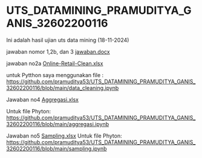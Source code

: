 # UTS_DATAMINING_PRAMUDITYA_GANIS_32602200116
Ini adalah hasil ujian uts data mining (18-11-2024)

jawaban nomor 1,2b, dan 3
[jawaban.docx](https://github.com/user-attachments/files/17791862/jawaban.UTS.docx)

jawaban no2a
[Online-Retail-Clean.xlsx](https://github.com/user-attachments/files/17791958/Online.Retail-Fully-Cleaned.xlsx)

untuk Pytthon saya menggunakan file : https://github.com/pramuditya53/UTS_DATAMINING_PRAMUDITYA_GANIS_32602200116/blob/main/data_cleaning.ipynb

Jawaban no4
[Aggregasi.xlsx](https://github.com/user-attachments/files/17791966/Aggregasi.xlsx)

Untuk file Phyton: https://github.com/pramuditya53/UTS_DATAMINING_PRAMUDITYA_GANIS_32602200116/blob/main/aggregasi.ipynb 

Jawaban no5
[Sampling.xlsx](https://github.com/user-attachments/files/17791960/Sampling.xlsx)
Untuk file Phyton: https://github.com/pramuditya53/UTS_DATAMINING_PRAMUDITYA_GANIS_32602200116/blob/main/sampling.ipynb





